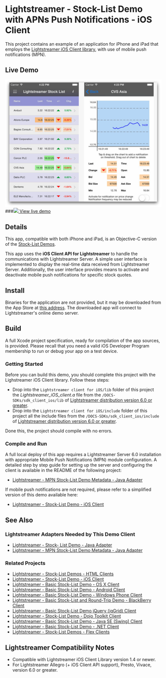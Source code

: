 # Lightstreamer - Stock-List Demo with APNs Push Notifications - iOS Client

<!-- START DESCRIPTION lightstreamer-example-mpnstocklist-client-ios -->

This project contains an example of an application for iPhone and iPad that employs the [Lightstreamer iOS Client library](http://www.lightstreamer.com/docs/client_ios_api/index.html), with use of mobile push notifications (MPN).

## Live Demo

[![screenshot](screenshot_newlarge.png)](http://itunes.apple.com/us/app/lightstreamer-stocklist/id430328811#)<br>
###[![](http://demos.lightstreamer.com/site/img/play.png) View live demo](http://itunes.apple.com/us/app/lightstreamer-stocklist/id430328811#)<br>

## Details

This app, compatible with both iPhone and iPad, is an Objective-C version of the [Stock-List Demos](https://github.com/Weswit/Lightstreamer-example-Stocklist-client-javascript).<br>

This app uses the <b>iOS Client API for Lightstreamer</b> to handle the communications with Lightstreamer Server. A simple user interface is implemented to display the real-time data received from Lightstreamer Server. Additionally, the user interface provides means to activate and deactivate mobile push notifications for specific stock quotes.<br>

## Install

Binaries for the application are not provided, but it may be downloaded from the App Store at [this address](https://itunes.apple.com/app/lightstreamer-stocklist/id430328811?l=en&mt=8). The downloaded app will connect to Lightstreamer's online demo server.

## Build

A full Xcode project specification, ready for compilation of the app sources, is provided. Please recall that you need a valid iOS Developer Program membership to run or debug your app on a test device.

### Getting Started

Before you can build this demo, you should complete this project with the Lighstreamer iOS Client library. Follow these steps:

* Drop into the `Lightstreamer client for iOS/lib` folder of this project the *Lightstreamer_iOS_client.a* file from the `/DOCS-SDKs/sdk_client_ios/lib` of [Lightstreamer distribution version 6.0 or greater](http://www.lightstreamer.com/download).
* Drop into the `Lightstreamer client for iOS/include` folder of this project all the include files from the `/DOCS-SDKs/sdk_client_ios/include` of [Lightstreamer distribution version 6.0 or greater](http://www.lightstreamer.com/download).

Done this, the project should compile with no errors.

### Compile and Run

A full local deploy of this app requires a Lightstreamer Server 6.0 installation with appropriate Mobile Push Notifications (MPN) module configuration. A detailed step by step guide for setting up the server and configuring the client is available in the README of the following project:

* [Lightstreamer - MPN Stock-List Demo Metadata - Java Adapter](https://github.com/Weswit/Lightstreamer-example-MPNStockListMetadata-adapter-java)

If mobile push notifications are not required, please refer to a simplified version of this demo available here:

* [Lightstreamer - Stock-List Demo - iOS Client](https://github.com/Weswit/Lightstreamer-example-StockList-client-ios)

## See Also

### Lightstreamer Adapters Needed by This Demo Client

* [Lightstreamer - Stock- List Demo - Java Adapter](https://github.com/Weswit/Lightstreamer-example-Stocklist-adapter-java)
* [Lightstreamer - MPN Stock-List Demo Metadata - Java Adapter](https://github.com/Weswit/Lightstreamer-example-MPNStockListMetadata-adapter-java)

### Related Projects

* [Lightstreamer - Stock-List Demos - HTML Clients](https://github.com/Weswit/Lightstreamer-example-Stocklist-client-javascript)
* [Lightstreamer - Stock-List Demo - iOS Client](https://github.com/Weswit/Lightstreamer-example-StockList-client-ios)
* [Lightstreamer - Basic Stock-List Demo - OS X Client](https://github.com/Weswit/Lightstreamer-example-StockList-client-osx)
* [Lightstreamer - Basic Stock-List Demo - Android Client](https://github.com/Weswit/Lightstreamer-example-StockList-client-android)
* [Lightstreamer - Basic Stock-List Demo - Windows Phone Client](https://github.com/Weswit/Lightstreamer-example-StockList-client-winphone)
* [Lightstreamer - Basic Stock-List and Round-Trip Demo - BlackBerry Client](https://github.com/Weswit/Lightstreamer-example-StockList-client-blackberry)
* [Lightstreamer - Basic Stock-List Demo jQuery (jqGrid) Client](https://github.com/Weswit/Lightstreamer-example-StockList-client-jquery)
* [Lightstreamer - Stock-List Demo - Dojo Toolkit Client](https://github.com/Weswit/Lightstreamer-example-StockList-client-dojo)
* [Lightstreamer - Basic Stock-List Demo - Java SE (Swing) Client](https://github.com/Weswit/Lightstreamer-example-StockList-client-java)
* [Lightstreamer - Basic Stock-List Demo - .NET Client](https://github.com/Weswit/Lightstreamer-example-StockList-client-dotnet)
* [Lightstreamer - Stock-List Demos - Flex Clients](https://github.com/Weswit/Lightstreamer-example-StockList-client-flex)

## Lightstreamer Compatibility Notes

* Compatible with Lightstreamer iOS Client Library version 1.4 or newer.
* For Lightstreamer Allegro (+ iOS Client API support), Presto, Vivace, version 6.0 or greater.
